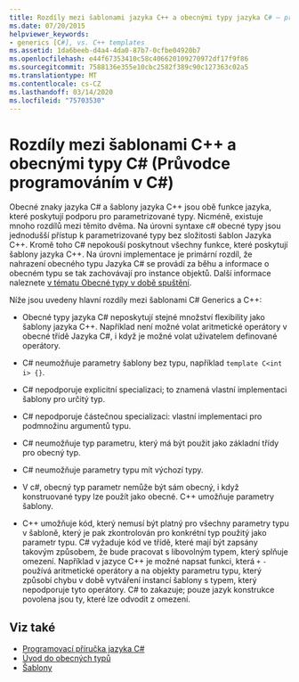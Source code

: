 ```yaml
---
title: Rozdíly mezi šablonami jazyka C++ a obecnými typy jazyka C# – programovací příručka jazyka C#
ms.date: 07/20/2015
helpviewer_keywords:
- generics [C#], vs. C++ templates
ms.assetid: 1da6beeb-d4a4-4da0-87b7-0cfbe04920b7
ms.openlocfilehash: e44f67353410c58c406620109270972df17f9f86
ms.sourcegitcommit: 7588136e355e10cbc2582f389c90c127363c02a5
ms.translationtype: MT
ms.contentlocale: cs-CZ
ms.lasthandoff: 03/14/2020
ms.locfileid: "75703530"
---
```

# <a name="differences-between-c-templates-and-c-generics-c-programming-guide"></a>Rozdíly mezi šablonami C++ a obecnými typy C# (Průvodce programováním v C#)
Obecné znaky jazyka C# a šablony jazyka C++ jsou obě funkce jazyka, které poskytují podporu pro parametrizované typy. Nicméně, existuje mnoho rozdílů mezi těmito dvěma. Na úrovni syntaxe c# obecné typy jsou jednodušší přístup k parametrizované typy bez složitosti šablon Jazyka C++. Kromě toho C# nepokouší poskytnout všechny funkce, které poskytují šablony jazyka C++. Na úrovni implementace je primární rozdíl, že nahrazení obecného typu Jazyka C# se provádí za běhu a informace o obecném typu se tak zachovávají pro instance objektů. Další informace naleznete [v tématu Obecné typy v době spuštění](./generics-in-the-run-time.md).  
  
 Níže jsou uvedeny hlavní rozdíly mezi šablonami C# Generics a C++:  
  
- Obecné typy jazyka C# neposkytují stejné množství flexibility jako šablony jazyka C++. Například není možné volat aritmetické operátory v obecné třídě Jazyka C#, i když je možné volat uživatelem definované operátory.  
  
- C# neumožňuje parametry šablony bez typu, například `template C<int i> {}`.  
  
- C# nepodporuje explicitní specializaci; to znamená vlastní implementaci šablony pro určitý typ.  
  
- C# nepodporuje částečnou specializaci: vlastní implementaci pro podmnožinu argumentů typu.  
  
- C# neumožňuje typ parametru, který má být použit jako základní třídy pro obecný typ.  
  
- C# neumožňuje parametry typu mít výchozí typy.  
  
- V c#, obecný typ parametr nemůže být sám obecný, i když konstruované typy lze použít jako obecné. C++ umožňuje parametry šablony.  
  
- C++ umožňuje kód, který nemusí být platný pro všechny parametry typu v šabloně, který je pak zkontrolován pro konkrétní typ použitý jako parametr typu. C# vyžaduje kód ve třídě, které mají být zapsány takovým způsobem, že bude pracovat s libovolným typem, který splňuje omezení. Například v jazyce C++ je možné napsat funkci, která `+` `-` používá aritmetické operátory a na objekty parametru typu, který způsobí chybu v době vytváření instancí šablony s typem, který nepodporuje tyto operátory. C# to zakazuje; pouze jazyk konstrukce povolena jsou ty, které lze odvodit z omezení.  
  
## <a name="see-also"></a>Viz také

- [Programovací příručka jazyka C#](../index.md)
- [Úvod do obecných typů](./index.md)
- [Šablony](/cpp/cpp/templates-cpp)

